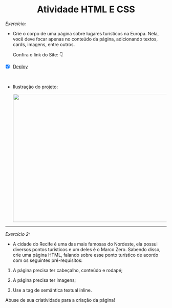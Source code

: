 <h1 align="center">Atividade HTML E CSS</h1   


*Exercício:*

- Crie o corpo de uma página sobre lugares turísticos na Europa. Nela, você deve focar apenas no conteúdo da página, adicionando textos, cards, imagens, entre outros.

  Confira o link do Site: 👇

- [x] <a href="https://exercicio-html-proz.vercel.app/" target="_blank">Deploy</a>

  </br>
- Ilustração do projeto:
  
   <div align="center">
   <img    width="600" height="400" src="https://github.com/Mizarocha/ExercicioHtml-Proz/assets/88461178/c6065cca-b2ea-4e96-8d70-a252d6de9444">
   </div>

--------------------------------------------------------------------------------------------------------------------------------------------------------------------

*Exercício 2:*

- A cidade do Recife é uma das mais famosas do Nordeste, ela possui diversos pontos turísticos e um deles é o Marco Zero. Sabendo disso, crie uma página HTML, falando sobre esse ponto turístico de acordo com os seguintes pré-requisitos:

 

 1. A página precisa ter cabeçalho, conteúdo e rodapé;

 2. A página precisa ter imagens;

 3. Use a tag de semântica textual inline.

 

 Abuse de sua criatividade para a criação da página!
